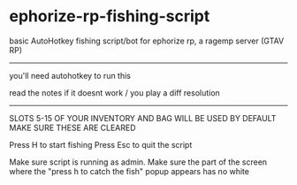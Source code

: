 # ephorize-rp-fishing-script
basic AutoHotkey fishing script/bot for ephorize rp, a ragemp server (GTAV RP)

---

you'll need autohotkey to run this

read the notes if it doesnt work / you play a diff resolution

---

SLOTS 5-15 OF YOUR INVENTORY AND BAG WILL BE USED BY DEFAULT
MAKE SURE THESE ARE CLEARED

Press H to start fishing
Press Esc to quit the script

Make sure script is running as admin.
Make sure the part of the screen where the "press h to catch the fish" popup appears has no white 



